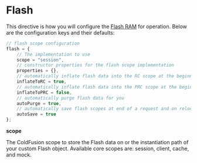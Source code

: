 # Flash

This directive is how you will configure the [Flash RAM](/flash_ram/index.md) for operation.  Below are the configuration keys and their defaults:

```js
// flash scope configuration
flash = {
    // The implementation to use
	scope = "session",
	// constructor properties for the flash scope implementation
	properties = {},
	// automatically inflate flash data into the RC scope at the beginning of a request
	inflateToRC = true, 
	// automatically inflate flash data into the PRC scope at the beginning of a request
	inflateToPRC = false, 
	// automatically purge flash data for you
	autoPurge = true, 
	// automatically save flash scopes at end of a request and on relocations.
	autoSave = true 
};
```

**scope**

The ColdFusion scope to store the Flash data on or the instantiation path of your custom Flash object.  Available core scopes are: session, client, cache, and mock.

